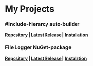# My Projects

### #Include-hierarcy auto-builder 
 **[Repository](https://github.com/stbestichhh/include-hierarcy_Auto-Builder) | [Latest Release](https://github.com/stbestichhh/include-hierarcy_Auto-Builder/releases/tag/v2.0.0) | [Installation](https://github.com/stbestichhh/include-hierarcy_Auto-Builder/releases/download/v2.0.0/autoincludeHierarcy.exe)**

### File Logger NuGet-package
  **[Repository](https://github.com/stbestichhh/FileLogger-NuGet-package) | [Latest Release](https://github.com/stbestichhh/FileLogger-NuGet-package/releases/tag/v1.2.0) | [Instalation](https://github.com/stbestichhh/FileLogger-NuGet-package/docs/README.md#instalation)**
